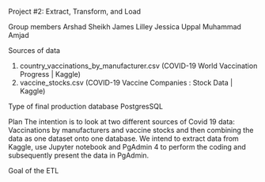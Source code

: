Project #2: Extract, Transform, and Load

Group members
Arshad Sheikh
James Lilley
Jessica Uppal
Muhammad Amjad


Sources of data
1.	country_vaccinations_by_manufacturer.csv (COVID-19 World Vaccination Progress | Kaggle)
2.	vaccine_stocks.csv (COVID-19 Vaccine Companies : Stock Data | Kaggle)

Type of final production database
PostgresSQL

Plan
The intention is to look at two different sources of Covid 19 data: Vaccinations by manufacturers and vaccine stocks and then combining the data as one dataset onto one database. We intend to extract data from Kaggle, use Jupyter notebook and PgAdmin 4 to perform the coding and subsequently present the data in PgAdmin.

Goal of the ETL 

